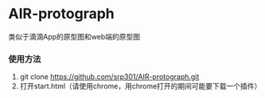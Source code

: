 # AIR-protograph
类似于滴滴App的原型图和web端的原型图

### 使用方法

1. git clone https://github.com/srp301/AIR-protograph.git
2. 打开start.html（请使用chrome，用chrome打开的期间可能要下载一个插件）



